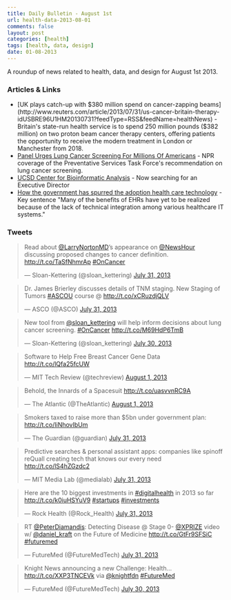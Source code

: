 ```yaml
---
title: Daily Bulletin - August 1st
url: health-data-2013-08-01
comments: false
layout: post
categories: [health]
tags: [health, data, design]
date: 01-08-2013
---
```

A roundup of news related to health, data, and design for August 1st 2013. 
### Articles &amp; Links
* [UK plays catch-up with $380 million spend on cancer-zapping beams](http://www.reuters.com/article/2013/07/31/us-cancer-britain-therapy-idUSBRE96U1HM20130731?feedType=RSS&feedName=healthNews) - Britain's state-run health service is to spend 250 million pounds ($382 million) on two proton beam cancer therapy centers, offering patients the opportunity to receive the modern treatment in London or Manchester from 2018.
* [Panel Urges Lung Cancer Screening For Millions Of Americans](http://www.npr.org/blogs/health/2013/07/31/206693913/panel-urges-lung-cancer-screening-for-millions-of-americans?ft=1&f=1128) - NPR coverage of the Preventative Services Task Force's recommendation on lung cancer screening.
* [UCSD Center for Bioinformatic Analysis](http://jobs.ucsd.edu/bulletin/job.aspx?cat=search&sortby=rank&jobnum_in=67358&search=bioinformatics) - Now searching for an Executive Director
* [How the government has spurred the adoption health care technology](http://www.kevinmd.com/blog/2013/07/government-spurred-adoption-health-care-technology.html) - Key sentence "Many of the benefits of EHRs have yet to be realized because of the lack of technical integration among various healthcare IT systems."

### Tweets
<blockquote class="twitter-tweet"><p>Read about <a href="https://twitter.com/LarryNortonMD">@LarryNortonMD</a>’s appearance on <a href="https://twitter.com/NewsHour">@NewsHour</a> discussing proposed changes to cancer definition. <a href="http://t.co/TaSfNhmrAp">http://t.co/TaSfNhmrAp</a> <a href="https://twitter.com/search?q=%23OnCancer&amp;src=hash">#OnCancer</a></p>&mdash; Sloan-Kettering (@sloan_kettering) <a href="https://twitter.com/sloan_kettering/statuses/362654406543544320">July 31, 2013</a></blockquote>

<blockquote class="twitter-tweet"><p>Dr. James Brierley discusses details of TNM staging. New Staging of Tumors <a href="https://twitter.com/search?q=%23ASCOU&amp;src=hash">#ASCOU</a> course @ <a href="http://t.co/xCRuzdjQLV">http://t.co/xCRuzdjQLV</a></p>&mdash; ASCO (@ASCO) <a href="https://twitter.com/ASCO/statuses/362574701119291392">July 31, 2013</a></blockquote>

<blockquote class="twitter-tweet"><p>New tool from <a href="https://twitter.com/sloan_kettering">@sloan_kettering</a> will help inform decisions about lung cancer screening. <a href="https://twitter.com/search?q=%23OnCancer&amp;src=hash">#OnCancer</a> <a href="http://t.co/M69HdP6TmB">http://t.co/M69HdP6TmB</a></p>&mdash; Sloan-Kettering (@sloan_kettering) <a href="https://twitter.com/sloan_kettering/statuses/362313063686344704">July 30, 2013</a></blockquote>

<blockquote class="twitter-tweet"><p>Software to Help Free Breast Cancer Gene Data <a href="http://t.co/lQfa25fcUW">http://t.co/lQfa25fcUW</a></p>&mdash; MIT Tech Review (@techreview) <a href="https://twitter.com/techreview/statuses/362837369369526272">August 1, 2013</a></blockquote>

<blockquote class="twitter-tweet"><p>Behold, the Innards of a Spacesuit <a href="http://t.co/uasvvnRC9A">http://t.co/uasvvnRC9A</a></p>&mdash; The Atlantic (@TheAtlantic) <a href="https://twitter.com/TheAtlantic/statuses/362754945264529409">August 1, 2013</a></blockquote>

<blockquote class="twitter-tweet"><p>Smokers taxed to raise more than $5bn under government plan: <a href="http://t.co/IiNhovIbUm">http://t.co/IiNhovIbUm</a></p>&mdash; The Guardian (@guardian) <a href="https://twitter.com/guardian/statuses/362697229259128834">July 31, 2013</a></blockquote>

<blockquote class="twitter-tweet"><p>Predictive searches &amp; personal assistant apps: companies like spinoff reQuall creating tech that knows our every need <a href="http://t.co/lS4hZGzdc2">http://t.co/lS4hZGzdc2</a></p>&mdash; MIT Media Lab (@medialab) <a href="https://twitter.com/medialab/statuses/362714409396748288">July 31, 2013</a></blockquote>

<blockquote class="twitter-tweet"><p>Here are the 10 biggest investments in <a href="https://twitter.com/search?q=%23digitalhealth&amp;src=hash">#digitalhealth</a> in 2013 so far <a href="http://t.co/k0iuHSYuV9">http://t.co/k0iuHSYuV9</a> <a href="https://twitter.com/search?q=%23startups&amp;src=hash">#startups</a> <a href="https://twitter.com/search?q=%23investments&amp;src=hash">#investments</a></p>&mdash; Rock Health (@Rock_Health) <a href="https://twitter.com/Rock_Health/statuses/362698017092014081">July 31, 2013</a></blockquote>

<blockquote class="twitter-tweet"><p>RT <a href="https://twitter.com/PeterDiamandis">@PeterDiamandis</a>: Detecting Disease @ Stage 0- <a href="https://twitter.com/xprize">@XPRIZE</a> video w/ <a href="https://twitter.com/daniel_kraft">@daniel_kraft</a> on the Future of Medicine <a href="http://t.co/GtFr9SFSiC">http://t.co/GtFr9SFSiC</a> <a href="https://twitter.com/search?q=%23futuremed&amp;src=hash">#futuremed</a></p>&mdash; FutureMed (@FutureMedTech) <a href="https://twitter.com/FutureMedTech/statuses/362719207315603456">July 31, 2013</a></blockquote>

<blockquote class="twitter-tweet"><p>Knight News announcing a new Challenge: Health... <a href="http://t.co/XXP3TNCEVk">http://t.co/XXP3TNCEVk</a> via <a href="https://twitter.com/knightfdn">@knightfdn</a> <a href="https://twitter.com/search?q=%23FutureMed&amp;src=hash">#FutureMed</a></p>&mdash; FutureMed (@FutureMedTech) <a href="https://twitter.com/FutureMedTech/statuses/362311797216251905">July 30, 2013</a></blockquote>
<script async src="//platform.twitter.com/widgets.js" charset="utf-8"></script>
